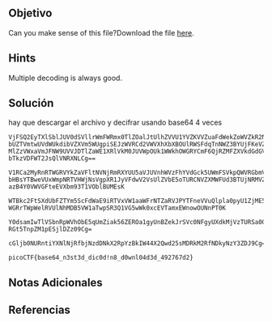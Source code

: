 ## Objetivo
Can you make sense of this file?Download the file [here](https://artifacts.picoctf.net/c/475/enc_flag).
## Hints
Multiple decoding is always good.
## Solución

hay que descargar el archivo y decifrar usando base64 4 veces 

```
VjFSQ2EyTXlSblJUV0dSVllrWmFWRmx0TlZOalJtUlhZVVU1YVZKVVZuaFdWekZoWVZkR2NrNVVX
bUZTVmtwUVdWUkdibVZXVm5WUgpiSEJzWVRCd2VWVXhXbXBOUlRWSFdqTnNWZ3BYUjFKeVZGZHdW
MlZzVWxaVmJFNW9UVVJDTlZaWE1XRlVkM0JUVWpOUk1WWkhOWGRYCmF6QjRZMFZXVkdGdGVFVlhi
bTkzVDFWT2JsQlVNRXNLCg==

V1RCa2MyRnRTWGRVYkZaVFltNVNjRmRXYUU5aVJUVnhWVzFhYVdGck5UWmFSVkpQWVRGbmVWVnVR
bHBsYTBweVUxWmpNRTVHWjNsVgpXR1JyVFdwV2VsUlZVbE5oTURCNVZXMWFUd3BTUjNRMVZHNXdX
azB4Y0VWVGFteEVXbm93T1VOblBUMEsK

WTBkc2FtSXdUbFZTYm5ScFdWaE9iRTVxVW1aaWFrNTZaRVJPYTFneVVuQlpla0pyU1ZjME5GZ3lV
WGRrTWpWelRVUlNhMDB5VW1aTwpSR3Q1VG5wWk0xcEVTamxEWnowOUNnPT0K

Y0dsamIwTlVSbnRpWVhObE5qUmZiak56ZEROa1gyUnBZekJrSVc0NFgyUXdkMjVzTURSa00yUmZO
RGt5TnpZM1pESjlDZz09Cg=

cGljb0NURntiYXNlNjRfbjNzdDNkX2RpYzBkIW44X2Qwd25sMDRkM2RfNDkyNzY3ZDJ9Cg=

picoCTF{base64_n3st3d_dic0d!n8_d0wnl04d3d_492767d2}
```


## Notas Adicionales



## Referencias